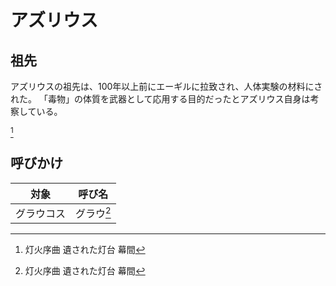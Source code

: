 # アズリウス

## 祖先

アズリウスの祖先は、100年以上前にエーギルに拉致され、人体実験の材料にされた。
「毒物」の体質を武器として応用する目的だったとアズリウス自身は考察している。

[^pl-BluePoison]

## 呼びかけ

|対象       |呼び名                |
|:-:        |:-:                   |
|グラウコス |グラウ[^pl-BluePoison]|

[^pl-BluePoison]: 灯火序曲 遺された灯台 幕間

